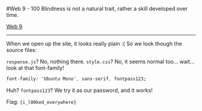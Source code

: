 #Web 9 - 100
	Blindness is not a natural trait, rather a skill developed over time.

[Web 9](http://web.camsctf.com/9)

--------------

When we open up the site, it looks really plain :( So we look though the source files:

`response.js`? No, nothing there.
`style.css`? No, it seems normal too... wait... look at that font-family!

```css
font-family: 'Ubuntu Mono', sans-serif, fontpass123;
```
Huh? `fontpass123`? We try it as our password, and it works!

Flag: `{i_l00ked_everywhere}`